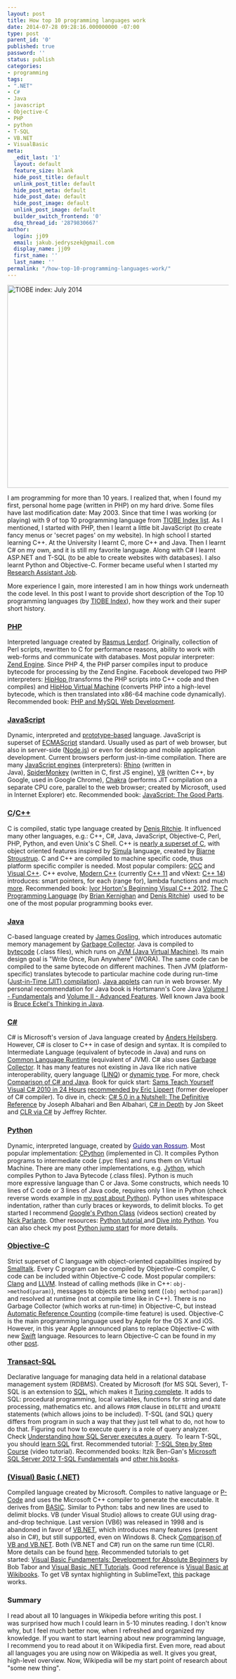 ```yaml
---
layout: post
title: How top 10 programming languages work
date: 2014-07-28 09:28:16.000000000 -07:00
type: post
parent_id: '0'
published: true
password: ''
status: publish
categories:
- programming
tags:
- ".NET"
- C#
- Java
- javascript
- Objective-C
- PHP
- python
- T-SQL
- VB.NET
- VisualBasic
meta:
  _edit_last: '1'
  layout: default
  feature_size: blank
  hide_post_title: default
  unlink_post_title: default
  hide_post_meta: default
  hide_post_date: default
  hide_post_image: default
  unlink_post_image: default
  builder_switch_frontend: '0'
  dsq_thread_id: '2879830667'
author:
  login: jj09
  email: jakub.jedryszek@gmail.com
  display_name: jj09
  first_name: ''
  last_name: ''
permalink: "/how-top-10-programming-languages-work/"
---
```

<p><img class="aligncenter size-full wp-image-4071" src="{{ site.baseurl }}/assets/2014/07/tiobe-index-july-2014.png" alt="TIOBE index: July 2014" width="746" height="462" /></p>
<p>I am programming for more than 10 years. I realized that, when I found my first, personal home page (written in PHP) on my hard drive. Some files have last modification date: May 2003. Since that time I was working (or playing) with 9 of top 10 programming language from <a href="http://www.tiobe.com/index.php/content/paperinfo/tpci/index.html">TIOBE Index list</a>. As I mentioned, I started with PHP, then I learnt a little bit JavaScript (to create fancy menus or 'secret pages' on my website). In high school I started learning C++. At the University I learnt C, more C++ and Java. Then I learnt C# on my own, and it is still my favorite language. Along with C# I learnt ASP.NET and T-SQL (to be able to create websites with databases). I also learnt Python and Objective-C. Former became useful when I started my <a title="Research Assistant Job – Project Sireum" href="http://jj09.net/research-assistant-job-project-sireum/">Research Assistant Job</a>.</p>
<p>More experience I gain, more interested I am in how things work underneath the code level. In this post I want to provide short description of the Top 10 programming languages (by <a href="http://www.tiobe.com/index.php/content/paperinfo/tpci/index.html">TIOBE Index</a>), how they work and their super short history.</p>
<h3><a href="http://en.wikipedia.org/wiki/PHP">PHP</a></h3>
<p>Interpreted language created by <a href="http://en.wikipedia.org/wiki/Rasmus_Lerdorf">Rasmus Lerdorf</a>. Originally, collection of Perl scripts, rewritten to C for performance reasons, ability to work with web-forms and communicate with databases. Most popular interpreter: <a href="https://www.zend.com/en/community/php">Zend Engine</a>. Since PHP 4, the PHP parser compiles input to produce bytecode for processing by the Zend Engine. Facebook developed two PHP interpreters: <a href="http://en.wikipedia.org/wiki/HipHop_for_PHP">HipHop </a>(transforms the PHP scripts into C++ code and then compiles) and <a href="http://en.wikipedia.org/wiki/HipHop_Virtual_Machine#HHVM">HipHop Virtual Machine</a> (converts PHP into a high-level bytecode, which is then translated into x86-64 machine code dynamically). Recommended book: <a href="https://amzn.to/3K1aU5U">PHP and MySQL Web Development</a>.</p>
<h3><a href="http://en.wikipedia.org/wiki/JavaScript">JavaScript</a></h3>
<p>Dynamic, interpreted and <a href="http://en.wikipedia.org/wiki/Prototype-based_programming">prototype-based</a> language. JavaScript is superset of <a href="http://en.wikipedia.org/wiki/ECMAScript">ECMAScript</a> standard. Usually used as part of web browser, but also in server-side (<a href="http://en.wikipedia.org/wiki/Node.js">Node.js</a>) or even for desktop and mobile application development. Current browsers perform just-in-time compilation. There are many <a href="http://en.wikipedia.org/wiki/JavaScript_engine">JavaScript engines</a> (interpreters): <a href="http://en.wikipedia.org/wiki/Rhino_(JavaScript_engine)">Rhino</a> (written in Java), <a href="http://en.wikipedia.org/wiki/SpiderMonkey_(JavaScript_engine)">SpiderMonkey</a> (written in C, first JS engine), <a href="http://en.wikipedia.org/wiki/V8_(JavaScript_engine)">V8</a> (written C++, by Google, used in Google Chrome), <a href="http://en.wikipedia.org/wiki/Chakra_(JavaScript_engine)">Chakra</a> (performs JIT compilation on a separate CPU core, parallel to the web browser; created by Microsoft, used in Internet Explorer) etc. Recommended book: <a href="https://amzn.to/3K1bWyP">JavaScript: The Good Parts</a>.</p>
<h3><a href="http://en.wikipedia.org/wiki/C_(programming_language)">C</a>/<a href="http://en.wikipedia.org/wiki/C%2B%2B">C++</a></h3>
<p>C is compiled, static type language created by <a href="http://en.wikipedia.org/wiki/Dennis_Ritchie">Denis Ritchie</a>. It influenced many other languages, e.g.: C++, C#, Java, JavaScript, Objective-C, Perl, PHP, Python, and even Unix's C Shell. C++ is <a href="http://en.wikipedia.org/wiki/Compatibility_of_C_and_C%2B%2B">nearly a superset of C</a>, with object oriented features inspired by <a href="http://en.wikipedia.org/wiki/Simula">Simula</a> language, created by <a href="http://en.wikipedia.org/wiki/Bjarne_Stroustrup">Bjarne Stroustrup</a>. C and C++ are compiled to machine specific code, thus platform specific compiler is needed. Most popular compilers: <a href="http://en.wikipedia.org/wiki/GNU_Compiler_Collection">GCC</a> and <a href="http://en.wikipedia.org/wiki/Visual_C%2B%2B">Visual C++</a>. C++ evolve, <a href="http://herbsutter.com/elements-of-modern-c-style/">Modern C++</a> (currently <a href="http://en.wikipedia.org/wiki/C%2B%2B11">C++ 11</a> and vNext: <a href="http://en.wikipedia.org/wiki/C%2B%2B14">C++ 14</a>) introduces: smart pointers, for each (range for), lambda functions and much <a href="http://herbsutter.com/elements-of-modern-c-style/">more</a>. Recommended book: <a href="https://amzn.to/42z5Kp0">Ivor Horton's Beginning Visual C++ 2012</a>. <a href="http://en.wikipedia.org/wiki/The_C_Programming_Language">The C Programming Language</a> (by <a href="http://en.wikipedia.org/wiki/Brian_Kernighan">Brian Kernighan</a> and <a href="http://en.wikipedia.org/wiki/Dennis_Ritchie">Denis Ritchie</a>)  used to be one of the most popular programming books ever.</p>
<h3><a href="http://en.wikipedia.org/wiki/Java_(programming_language)">Java</a></h3>
<p>C-based language created by <a href="http://en.wikipedia.org/wiki/James_Gosling">James Gosling</a>, which introduces automatic memory management by <a href="http://en.wikipedia.org/wiki/Garbage_collection_(computer_science)">Garbage Collector</a>. Java is compiled to <a href="http://en.wikipedia.org/wiki/Java_bytecode">bytecode</a> (.class files), which runs on <a href="http://en.wikipedia.org/wiki/Java_virtual_machine">JVM (Java Virtual Machine)</a>. Its main design goal is "Write Once, Run Anywhere" (WORA). The same code can be compiled to the same bytecode on different machines. Then JVM (platform-specific) translates bytecode to particular machine code during run-time (<a href="http://en.wikipedia.org/wiki/Just-in-time_compilation">Just-in-Time (JIT) compilation</a>). <a href="http://en.wikipedia.org/wiki/Java_applet">Java applets</a> can run in web browser. My personal recommendation for Java book is Hortsmann's Core Java <a href="https://amzn.to/3z41EaS">Volume I - Fundamentals</a> and <a href="https://amzn.to/3JKxeiK">Volume II - Advanced Features</a>. Well known Java book is <a href="https://amzn.to/3z7VPsM">Bruce Eckel's Thinking in Java</a>.</p>
<h3><a href="http://en.wikipedia.org/wiki/C_Sharp_(programming_language)">C#</a></h3>
<p>C# is Microsoft's version of Java language created by <a href="http://en.wikipedia.org/wiki/Anders_Hejlsberg">Anders Hejlsberg</a>. However, C# is closer to C++ in case of design and syntax. It is compiled to Intermediate Language (equivalent of bytecode in Java) and runs on <a href="http://en.wikipedia.org/wiki/Common_Language_Runtime">Common Language Runtime</a> (equivalent of JVM). C# also uses <a href="http://en.wikipedia.org/wiki/Garbage_collection_(computer_science)">Garbage Collector</a>. It has many features not existing in Java like rich native interoperability, query language (<a href="http://en.wikipedia.org/wiki/Language_Integrated_Query">LINQ</a>) or <a href="http://www.codeproject.com/Articles/69407/The-Dynamic-Keyword-in-C">dynamic type</a>. For more, check <a href="http://en.wikipedia.org/wiki/Comparison_of_C_Sharp_and_Java">Comparison of C# and Java</a>. Book for quick start: <a href="https://amzn.to/3FNxJHw">Sams Teach Yourself Visual C# 2010 in 24 Hours</a> <a href="http://www.informit.com/articles/article.aspx?p=1769249">recommended by Eric Lippert</a> (former developer of C# compiler). To dive in, check: <a href="https://amzn.to/42AZrRK">C# 5.0 in a Nutshell: The Definitive Reference</a> by Joseph Albahari and Ben Albahari, <a href="https://amzn.to/3K4WMsi">C# in Depth</a> by Jon Skeet and <a href="https://amzn.to/3K1Avf2">CLR via C#</a> by Jeffrey Richter.</p>
<h3><a href="http://en.wikipedia.org/wiki/Python_(programming_language)">Python</a></h3>
<p>Dynamic, interpreted language, created by <a style="color: #0b0080;" title="Guido van Rossum" href="http://en.wikipedia.org/wiki/Guido_van_Rossum">Guido van Rossum</a>. Most popular implementation: <a href="http://en.wikipedia.org/wiki/CPython">CPython</a> (implemented in C). It compiles Python programs to intermediate code (.pyc files) and runs them on Virtual Machine. There are many other implementations, e.g. <a href="http://en.wikipedia.org/wiki/Jython">Jython</a>, which compiles Python to Java Bytecode (.class files). Python is much more expressive language than C or Java. Some constructs, which needs 10 lines of C code or 3 lines of Java code, requires only 1 line in Python (check reverse words example in <a href="http://jj09.net/python-jump-start/">my post about Python</a>). Python uses whitespace indentation, rather than curly braces or keywords, to delimit blocks. To get started I recommend <a href="https://developers.google.com/edu/python/">Google's Python Class</a> (videos section) created by <a href="http://www-cs-faculty.stanford.edu/~nick/">Nick Parlante</a>. Other resources: <a href="https://docs.python.org/2/tutorial/">Python tutorial </a>and <a href="http://www.diveintopython.net/toc/index.html">Dive into Python</a>. You can also check my post <a href="http://jj09.net/python-jump-start/">Python jump start</a> for more details.</p>
<h3><a href="http://en.wikipedia.org/wiki/Objective-C">Objective-C</a></h3>
<p>Strict superset of C language with object-oriented capabilities inspired by <a href="http://en.wikipedia.org/wiki/Smalltalk">Smalltalk</a>. Every C program can be compiled by Objective-C compiler, C code can be included within Objective-C code. Most popular compilers: <a href="http://en.wikipedia.org/wiki/Clang">Clang</a> and <a href="http://en.wikipedia.org/wiki/LLVM">LLVM</a>. Instead of calling methods (like in C++: <code>obj-&gt;method(param)</code>), messages to objects are being sent (<code>[obj method:param]</code>) and resolved at runtime (not at compile time like in C++). There is no Garbage Collector (which works at run-time) in Objective-C, but instead <a href="http://en.wikipedia.org/wiki/Automatic_Reference_Counting">Automatic Reference Counting</a> (compile-time feature) is used. Objective-C is the main programming language used by Apple for the OS X and iOS. However, in this year Apple announced plans to replace Objective-C with new <a href="http://en.wikipedia.org/wiki/Swift_(programming_language)">Swift</a> language. Resources to learn Objective-C can be found in my other <a title="Getting started with iOS Development" href="http://jj09.net/getting-started-ios-development/">post</a>.</p>
<h3><a href="http://en.wikipedia.org/wiki/Transact-SQL">Transact-SQL</a></h3>
<p>Declarative language for managing data held in a relational database management system (RDBMS). Created by Microsoft (for MS SQL Sever), T-SQL is an extension to <a href="http://en.wikipedia.org/wiki/SQL">SQL</a>, which makes it <a href="http://en.wikipedia.org/wiki/Turing_complete">Turing complete</a>. It adds to SQL: procedural programming, local variables, functions for string and date processing, mathematics etc. and allows <code>FROM</code> clause in <code>DELETE</code> and <code>UPDATE</code> statements (which allows joins to be included). T-SQL (and SQL) query differs from program in such a way that they just tell what to do, not how to do that. Figuring out how to execute query is a role of query analyzer. Check <a href="http://www.codeproject.com/Articles/630346/Understanding-how-SQL-Server-executes-a-query">Understanding how SQL Server executes a query</a>.  To learn T-SQL, you should <a href="https://blog.udemy.com/beginners-guide-to-sql/">learn SQL</a> first. Recommended tutorial: <a href="http://mrbool.com/course/t-sql-step-by-step-course/382">T-SQL Step by Step Course</a> (video tutorial). Recommended books: Itzik Ben-Gan's <a href="https://amzn.to/3JF8LLF">Microsoft SQL Server 2012 T-SQL Fundamentals</a> and <a href="http://www.sql.co.il/books/">other his books</a>.</p>
<h3><a href="http://en.wikipedia.org/wiki/Visual_Basic">(Visual) Basic (.NET)</a></h3>
<p>Compiled language created by Microsoft. Compiles to native language or <a href="http://en.wikipedia.org/wiki/Microsoft_P-Code">P-Code</a> and uses the Microsoft C++ compiler to generate the executable. It derives from <a href="http://en.wikipedia.org/wiki/BASIC">BASIC</a>. Similar to Python: tabs and new lines are used to delimit blocks. VB (under Visual Studio) allows to create GUI using drag-and-drop technique. Last version (VB6) was released in 1998 and is abandoned in favor of <a href="http://en.wikipedia.org/wiki/Visual_Basic_.NET">VB.NET</a>, which introduces many features (present also in C#), but still supported, even on Windows 8. Check <a href="http://en.wikipedia.org/wiki/Comparison_of_Visual_Basic_and_Visual_Basic_.NET">Comparison of VB and VB.NET</a>. Both (VB.NET and C#) run on the same run time (CLR). More details can be found <a href="http://en.wikipedia.org/wiki/Comparison_of_C_Sharp_and_Visual_Basic_.NET">here</a>. Recommended tutorials to get started: <a href="http://channel9.msdn.com/Series/Visual-Basic-Development-for-Absolute-Beginners">Visual Basic Fundamentals: Development for Absolute Beginners</a> by Bob Tabor and <a href="http://www.visual-basic-tutorials.com/">Visual Basic .NET Tutorials</a>. Good reference is <a href="http://en.wikibooks.org/wiki/Visual_Basic">Visual Basic at Wikibooks</a>. To get VB syntax highlighting in SublimeText, <a href="https://github.com/angryant0007/VBDotNetSyntax">this</a> package works.</p>
<h3>Summary</h3>
<p>I read about all 10 languages in Wikipedia before writing this post. I was surprised how much I could learn in 5-10 minutes reading. I don't know why, but I feel much better now, when I refreshed and organized my knowledge. If you want to start learning about new programming language, I recommend you to read about it on Wikipedia first. Even more, read about all languages you are using now on Wikipedia as well. It gives you great, high-level overview. Now, Wikipedia will be my start point of research about "some new thing".</p>
